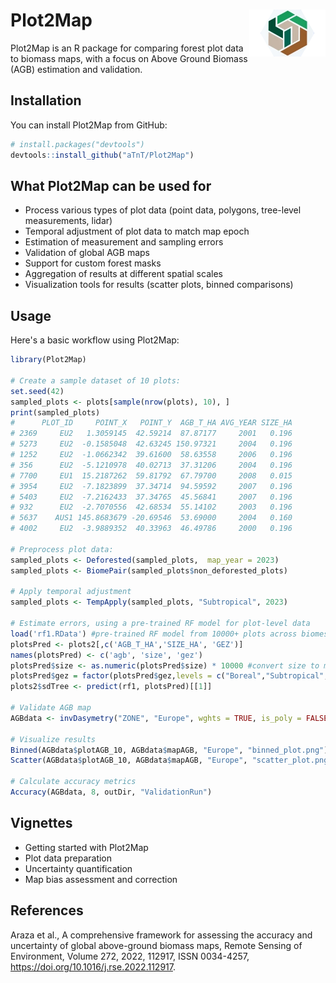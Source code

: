 
# Plot2Map <img src="man/figures/logo.png" align="right" height="75"/>

Plot2Map is an R package for comparing forest plot data to biomass maps, with a focus on Above Ground Biomass (AGB) estimation and validation.

## Installation

You can install Plot2Map from GitHub:

```R
# install.packages("devtools")
devtools::install_github("aTnT/Plot2Map")
```

## What Plot2Map can be used for

- Process various types of plot data (point data, polygons, tree-level measurements, lidar)
- Temporal adjustment of plot data to match map epoch
- Estimation of measurement and sampling errors
- Validation of global AGB maps
- Support for custom forest masks
- Aggregation of results at different spatial scales
- Visualization tools for results (scatter plots, binned comparisons)


## Usage

Here's a basic workflow using Plot2Map:

```R
library(Plot2Map)

# Create a sample dataset of 10 plots:
set.seed(42)
sampled_plots <- plots[sample(nrow(plots), 10), ]
print(sampled_plots)
#      PLOT_ID     POINT_X   POINT_Y  AGB_T_HA AVG_YEAR SIZE_HA
# 2369     EU2   1.3059145  42.59214  87.87177     2001   0.196
# 5273     EU2  -0.1585048  42.63245 150.97321     2004   0.196
# 1252     EU2  -1.0662342  39.61600  58.63558     2006   0.196
# 356      EU2  -5.1210978  40.02713  37.31206     2004   0.196
# 7700     EU1  15.2187262  59.81792  67.79700     2008   0.015
# 3954     EU2  -7.1823899  37.34714  94.59592     2007   0.196
# 5403     EU2  -7.2162433  37.34765  45.56841     2007   0.196
# 932      EU2  -2.7070556  42.68534  55.14102     2003   0.196
# 5637    AUS1 145.8683679 -20.69546  53.69000     2004   0.160
# 4002     EU2  -3.9889352  40.33963  46.49786     2000   0.196

# Preprocess plot data:
sampled_plots <- Deforested(sampled_plots,  map_year = 2023)
sampled_plots <- BiomePair(sampled_plots$non_deforested_plots)

# Apply temporal adjustment
sampled_plots <- TempApply(sampled_plots, "Subtropical", 2023)

# Estimate errors, using a pre-trained RF model for plot-level data
load('rf1.RData') #pre-trained RF model from 10000+ plots across biomes
plotsPred <- plots2[,c('AGB_T_HA','SIZE_HA', 'GEZ')]
names(plotsPred) <- c('agb', 'size', 'gez')
plotsPred$size <- as.numeric(plotsPred$size) * 10000 #convert size to m2
plotsPred$gez = factor(plotsPred$gez,levels = c("Boreal","Subtropical","Temperate","Tropical"))
plots2$sdTree <- predict(rf1, plotsPred)[[1]]

# Validate AGB map
AGBdata <- invDasymetry("ZONE", "Europe", wghts = TRUE, is_poly = FALSE, own = FALSE)

# Visualize results
Binned(AGBdata$plotAGB_10, AGBdata$mapAGB, "Europe", "binned_plot.png")
Scatter(AGBdata$plotAGB_10, AGBdata$mapAGB, "Europe", "scatter_plot.png")

# Calculate accuracy metrics
Accuracy(AGBdata, 8, outDir, "ValidationRun")
```


## Vignettes

* Getting started with Plot2Map
* Plot data preparation
* Uncertainty quantification
* Map bias assessment and correction



## References

Araza et al., A comprehensive framework for assessing the accuracy and uncertainty of global above-ground biomass maps,
Remote Sensing of Environment, Volume 272, 2022, 112917, ISSN 0034-4257, https://doi.org/10.1016/j.rse.2022.112917.





